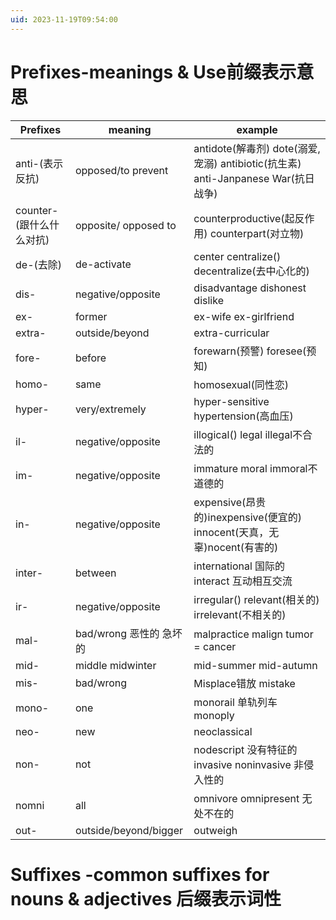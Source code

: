 ```yaml
---
uid: 2023-11-19T09:54:00
---
```

# Prefixes-meanings & Use前缀表示意思
| Prefixes                 | meaning                 | example                                                                          |
| ------------------------ | ----------------------- | -------------------------------------------------------------------------------- |
| anti-(表示反抗)          | opposed/to prevent      | antidote(解毒剂) dote(溺爱,宠溺) antibiotic(抗生素) anti-Janpanese War(抗日战争) |
| counter-(跟什么什么对抗) | opposite/ opposed to    | counterproductive(起反作用) counterpart(对立物)                                  |
| de-(去除)                | de-activate             | center centralize() decentralize(去中心化的)                                     |
| dis-                     | negative/opposite       | disadvantage dishonest dislike                                                   |
| ex-                      | former                  | ex-wife ex-girlfriend                                                            |
| extra-                   | outside/beyond          | extra-curricular                                                                 |
| fore-                    | before                  | forewarn(预警) foresee(预知)                                                     |
| homo-                    | same                    | homosexual(同性恋)                                                               |
| hyper-                   | very/extremely          | hyper-sensitive hypertension(高血压)                                             |
| il-                      | negative/opposite       | illogical() legal illegal不合法的                                                |
| im-                      | negative/opposite       | immature moral immoral不道德的                                                   |
| in-                      | negative/opposite       | expensive(昂贵的)inexpensive(便宜的) innocent(天真，无辜)nocent(有害的)          |
| inter-                   | between                 | international 国际的 interact 互动相互交流                                       |
| ir-                      | negative/opposite       | irregular() relevant(相关的) irrelevant(不相关的)                                |
| mal-                     | bad/wrong 恶性的 急坏的 | malpractice malign tumor = cancer                                                |
| mid-                     | middle midwinter        | mid-summer mid-autumn                                                            |
| mis-                     | bad/wrong               | Misplace错放 mistake                                                             |
| mono-                    | one                     | monorail 单轨列车 monoply                                                        |
| neo-                     | new                     | neoclassical                                                                     |
| non-                     | not                     | nodescript 没有特征的 invasive noninvasive 非侵入性的                            |
| nomni                    | all                     | omnivore omnipresent 无处不在的                                                  |
| out-                     | outside/beyond/bigger   | outweigh                                                                                 |

# Suffixes -common suffixes for nouns & adjectives 后缀表示词性
